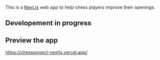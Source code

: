 This is a [Next.js](https://nextjs.org/) web app to help chess players improve their openings. 

## Developement in progress

## Preview the app

https://chessproject-nextjs.vercel.app/
